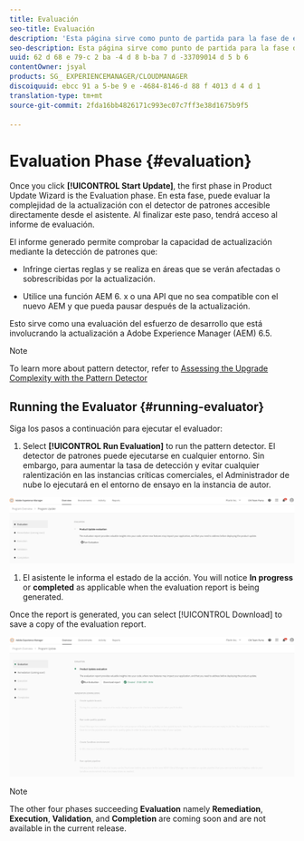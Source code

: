 ```yaml
---
title: Evaluación
seo-title: Evaluación
description: 'Esta página sirve como punto de partida para la fase de evaluación del aprendizaje en el Asistente de actualizaciones de productos. '
seo-description: Esta página sirve como punto de partida para la fase de evaluación del aprendizaje en el Asistente de actualizaciones de productos.
uuid: 62 d 68 e 79-c 2 ba -4 d 8 b-ba 7 d -33709014 d 5 b 6
contentOwner: jsyal
products: SG_ EXPERIENCEMANAGER/CLOUDMANAGER
discoiquuid: ebcc 91 a 5-be 9 e -4684-8146-d 88 f 4013 d 4 d 1
translation-type: tm+mt
source-git-commit: 2fda16bb4826171c993ec07c7ff3e38d1675b9f5

---
```



# Evaluation Phase {#evaluation}

Once you click **[!UICONTROL Start Update]**, the first phase in Product Update Wizard is the Evaluation phase. En esta fase, puede evaluar la complejidad de la actualización con el detector de patrones accesible directamente desde el asistente. Al finalizar este paso, tendrá acceso al informe de evaluación.

El informe generado permite comprobar la capacidad de actualización mediante la detección de patrones que:

* Infringe ciertas reglas y se realiza en áreas que se verán afectadas o sobrescribidas por la actualización.

* Utilice una función AEM 6. x o una API que no sea compatible con el nuevo AEM y que pueda pausar después de la actualización.


Esto sirve como una evaluación del esfuerzo de desarrollo que está involucrando la actualización a Adobe Experience Manager (AEM) 6.5.

>[!NOTE]
>To learn more about pattern detector, refer to [Assessing the Upgrade Complexity with the Pattern Detector](https://helpx.adobe.com/experience-manager/6-4/sites/deploying/using/pattern-detector.html)

## Running the Evaluator {#running-evaluator}

Siga los pasos a continuación para ejecutar el evaluador:

1. Select **[!UICONTROL Run Evaluation]** to run the pattern detector. El detector de patrones puede ejecutarse en cualquier entorno. Sin embargo, para aumentar la tasa de detección y evitar cualquier ralentización en las instancias críticas comerciales, el Administrador de nube lo ejecutará en el entorno de ensayo en la instancia de autor.

![](assets/Run-Evaluation.png)

1. El asistente le informa el estado de la acción. You will notice **In progress** or **completed** as applicable when the evaluation report is being generated.

Once the report is generated, you can select [!UICONTROL Download] to save a copy of the evaluation report.

![](assets/Evaluation-1.png)

>[!NOTE]
>The other four phases succeeding **Evaluation** namely **Remediation**, **Execution**, **Validation**, and **Completion** are coming soon and are not available in the current release.
